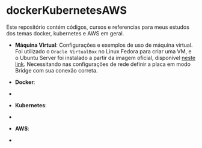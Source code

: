 # dockerKubernetesAWS

Este repositório contém códigos, cursos e referencias para meus estudos dos temas docker, kubernetes e AWS em geral.

- **Máquina Virtual**: Configurações e exemplos de uso de máquina virtual. Foi utilizado o `Oracle VirtualBox` no Linux Fedora para criar uma VM, e o Ubuntu Server foi instalado a partir da imagem oficial, disponível [neste link](https://ubuntu.com/download/server). Necessitando nas configurações de rede definir a placa em modo Bridge com sua conexão correta.

- **Docker**:
- 
- **Kubernetes**:
- 
- **AWS**:
- 

